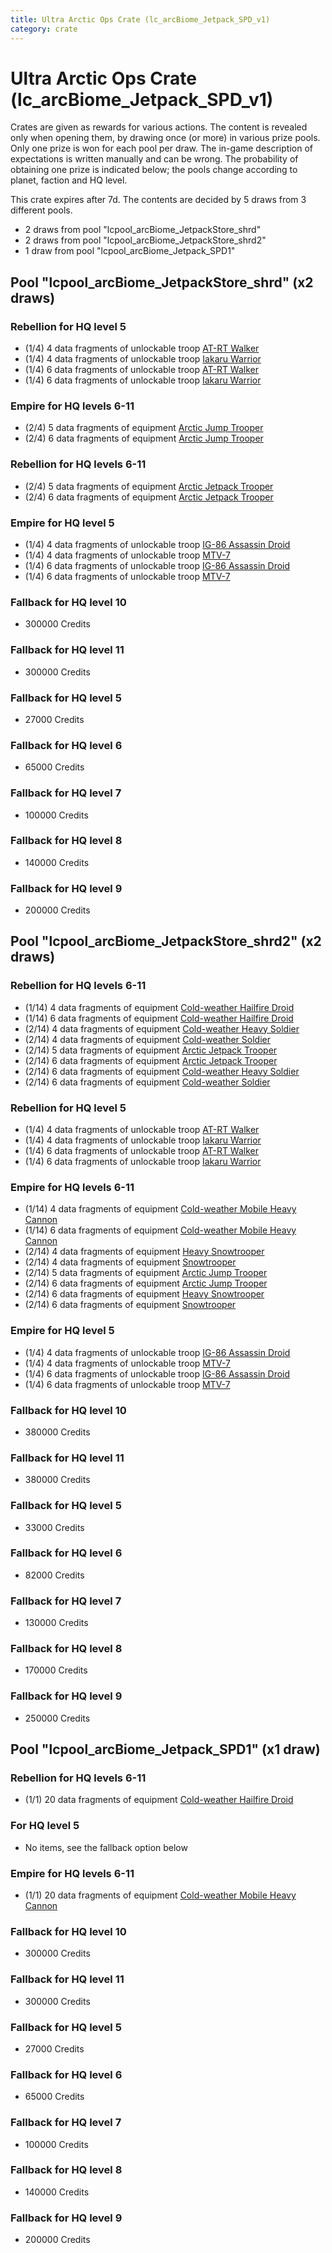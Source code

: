 ```yaml
---
title: Ultra Arctic Ops Crate (lc_arcBiome_Jetpack_SPD_v1)
category: crate
---
```


# Ultra Arctic Ops Crate (lc_arcBiome_Jetpack_SPD_v1)

Crates are given as rewards for various actions. The content is revealed only when opening them, by drawing once (or more) in various prize pools. Only one prize is won for each pool per draw. The in-game description of expectations is written manually and can be wrong. The probability of obtaining one prize is indicated below; the pools change according to planet, faction and HQ level.

This crate expires after 7d. The contents are decided by 5 draws from 3 different pools.
  * 2 draws from pool "lcpool_arcBiome_JetpackStore_shrd"
  * 2 draws from pool "lcpool_arcBiome_JetpackStore_shrd2"
  * 1 draw from pool "lcpool_arcBiome_Jetpack_SPD1"

## Pool "lcpool_arcBiome_JetpackStore_shrd" (x2 draws)

### Rebellion for HQ level 5

  * (1/4) 4 data fragments of unlockable troop [AT-RT Walker](ATRT)
  * (1/4) 4 data fragments of unlockable troop [Iakaru Warrior](IakaruWarrior)
  * (1/4) 6 data fragments of unlockable troop [AT-RT Walker](ATRT)
  * (1/4) 6 data fragments of unlockable troop [Iakaru Warrior](IakaruWarrior)

### Empire for HQ levels 6-11

  * (2/4) 5 data fragments of equipment [Arctic Jump Trooper](eqpEmpireSnowJumpTrooper)
  * (2/4) 6 data fragments of equipment [Arctic Jump Trooper](eqpEmpireSnowJumpTrooper)

### Rebellion for HQ levels 6-11

  * (2/4) 5 data fragments of equipment [Arctic Jetpack Trooper](eqpRebelEchoBaseJetpackTrooper)
  * (2/4) 6 data fragments of equipment [Arctic Jetpack Trooper](eqpRebelEchoBaseJetpackTrooper)

### Empire for HQ level 5

  * (1/4) 4 data fragments of unlockable troop [IG-86 Assassin Droid](IG86Droid)
  * (1/4) 4 data fragments of unlockable troop [MTV-7](MTV7)
  * (1/4) 6 data fragments of unlockable troop [IG-86 Assassin Droid](IG86Droid)
  * (1/4) 6 data fragments of unlockable troop [MTV-7](MTV7)

### Fallback for HQ level 10

  * 300000 Credits

### Fallback for HQ level 11

  * 300000 Credits

### Fallback for HQ level 5

  * 27000 Credits

### Fallback for HQ level 6

  * 65000 Credits

### Fallback for HQ level 7

  * 100000 Credits

### Fallback for HQ level 8

  * 140000 Credits

### Fallback for HQ level 9

  * 200000 Credits

## Pool "lcpool_arcBiome_JetpackStore_shrd2" (x2 draws)

### Rebellion for HQ levels 6-11

  * (1/14) 4 data fragments of equipment [Cold-weather Hailfire Droid](eqpRebelArcticHailfire)
  * (1/14) 6 data fragments of equipment [Cold-weather Hailfire Droid](eqpRebelArcticHailfire)
  * (2/14) 4 data fragments of equipment [Cold-weather Heavy Soldier](eqpRebelEchoBaseHeavySoldier)
  * (2/14) 4 data fragments of equipment [Cold-weather Soldier](eqpRebelEchoBaseSoldier)
  * (2/14) 5 data fragments of equipment [Arctic Jetpack Trooper](eqpRebelEchoBaseJetpackTrooper)
  * (2/14) 6 data fragments of equipment [Arctic Jetpack Trooper](eqpRebelEchoBaseJetpackTrooper)
  * (2/14) 6 data fragments of equipment [Cold-weather Heavy Soldier](eqpRebelEchoBaseHeavySoldier)
  * (2/14) 6 data fragments of equipment [Cold-weather Soldier](eqpRebelEchoBaseSoldier)

### Rebellion for HQ level 5

  * (1/4) 4 data fragments of unlockable troop [AT-RT Walker](ATRT)
  * (1/4) 4 data fragments of unlockable troop [Iakaru Warrior](IakaruWarrior)
  * (1/4) 6 data fragments of unlockable troop [AT-RT Walker](ATRT)
  * (1/4) 6 data fragments of unlockable troop [Iakaru Warrior](IakaruWarrior)

### Empire for HQ levels 6-11

  * (1/14) 4 data fragments of equipment [Cold-weather Mobile Heavy Cannon](eqpEmpireArcticMHC)
  * (1/14) 6 data fragments of equipment [Cold-weather Mobile Heavy Cannon](eqpEmpireArcticMHC)
  * (2/14) 4 data fragments of equipment [Heavy Snowtrooper](eqpEmpireHeavySnowtrooper)
  * (2/14) 4 data fragments of equipment [Snowtrooper](eqpEmpireSnowtrooper)
  * (2/14) 5 data fragments of equipment [Arctic Jump Trooper](eqpEmpireSnowJumpTrooper)
  * (2/14) 6 data fragments of equipment [Arctic Jump Trooper](eqpEmpireSnowJumpTrooper)
  * (2/14) 6 data fragments of equipment [Heavy Snowtrooper](eqpEmpireHeavySnowtrooper)
  * (2/14) 6 data fragments of equipment [Snowtrooper](eqpEmpireSnowtrooper)

### Empire for HQ level 5

  * (1/4) 4 data fragments of unlockable troop [IG-86 Assassin Droid](IG86Droid)
  * (1/4) 4 data fragments of unlockable troop [MTV-7](MTV7)
  * (1/4) 6 data fragments of unlockable troop [IG-86 Assassin Droid](IG86Droid)
  * (1/4) 6 data fragments of unlockable troop [MTV-7](MTV7)

### Fallback for HQ level 10

  * 380000 Credits

### Fallback for HQ level 11

  * 380000 Credits

### Fallback for HQ level 5

  * 33000 Credits

### Fallback for HQ level 6

  * 82000 Credits

### Fallback for HQ level 7

  * 130000 Credits

### Fallback for HQ level 8

  * 170000 Credits

### Fallback for HQ level 9

  * 250000 Credits

## Pool "lcpool_arcBiome_Jetpack_SPD1" (x1 draw)

### Rebellion for HQ levels 6-11

  * (1/1) 20 data fragments of equipment [Cold-weather Hailfire Droid](eqpRebelArcticHailfire)

### For HQ level 5

  * No items, see the fallback option below

### Empire for HQ levels 6-11

  * (1/1) 20 data fragments of equipment [Cold-weather Mobile Heavy Cannon](eqpEmpireArcticMHC)

### Fallback for HQ level 10

  * 300000 Credits

### Fallback for HQ level 11

  * 300000 Credits

### Fallback for HQ level 5

  * 27000 Credits

### Fallback for HQ level 6

  * 65000 Credits

### Fallback for HQ level 7

  * 100000 Credits

### Fallback for HQ level 8

  * 140000 Credits

### Fallback for HQ level 9

  * 200000 Credits